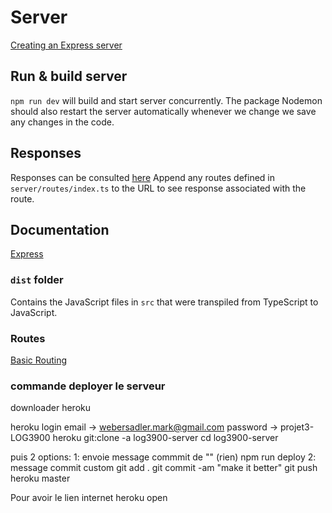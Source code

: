 # Server
[Creating an Express server](https://medium.com/better-programming/create-an-express-server-using-typescript-dec8a51e7f8d)

## Run & build server
`npm run dev` will build and start server concurrently. The package Nodemon should also restart the server automatically whenever we change we save any changes in the code.

## Responses
Responses can be consulted [here](http://localhost:4000)
Append any routes defined in `server/routes/index.ts` to the URL to see response associated with the route.


## Documentation
[Express](https://expressjs.com/en/4x/api.html)

### `dist` folder
Contains the JavaScript files in `src` that were transpiled from TypeScript to JavaScript.

### Routes
[Basic Routing](https://expressjs.com/en/guide/routing.html)

### commande deployer le serveur
downloader heroku

heroku login
email -> webersadler.mark@gmail.com
password -> projet3-LOG3900
heroku git:clone -a log3900-server
cd log3900-server

puis 2 options:
1: envoie message commmit de  "" (rien)
npm run deploy 
2: message commit custom
git add .
git commit -am "make it better"
git push heroku master

Pour avoir le lien internet
heroku open
